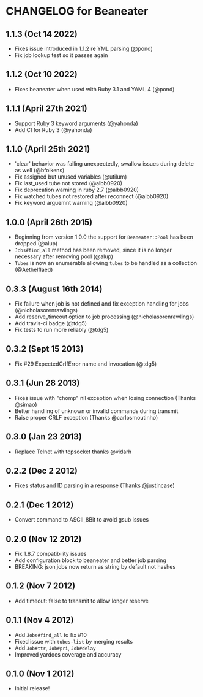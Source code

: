 # CHANGELOG for Beaneater

## 1.1.3 (Oct 14 2022)

* Fixes issue introduced in 1.1.2 re YML parsing (@pond)
* Fix job lookup test so it passes again

## 1.1.2 (Oct 10 2022)

* Fixes beaneater when used with Ruby 3.1 and YAML 4 (@pond)

## 1.1.1 (April 27th 2021)

* Support Ruby 3 keyword arguments (@yahonda)
* Add CI for Ruby 3 (@yahonda)

## 1.1.0 (April 25th 2021)

* 'clear' behavior was failing unexpectedly, swallow issues during delete as well (@bfolkens)
* Fix assigned but unused variables (@utilum)
* Fix last_used tube not stored (@albb0920)
* Fix deprecation warning in ruby 2.7 (@albb0920)
* Fix watched tubes not restored after reconnect (@albb0920)
* Fix keyword arguemnt warning (@albb0920)

## 1.0.0 (April 26th 2015)

* Beginning from version 1.0.0 the support for `Beaneater::Pool` has been dropped (@alup)
* `Jobs#find_all` method has been removed, since it is no longer necessary after removing pool (@alup)
* `Tubes` is now an enumerable allowing `tubes` to be handled as a collection (@Aethelflaed)

## 0.3.3 (August 16th 2014)

* Fix failure when job is not defined and fix exception handling for jobs (@nicholasorenrawlings)
* Add reserve_timeout option to job processing (@nicholasorenrawlings)
* Add travis-ci badge (@tdg5)
* Fix tests to run more reliably (@tdg5)

## 0.3.2 (Sept 15 2013)

* Fix #29 ExpectedCrlfError name and invocation (@tdg5)

## 0.3.1 (Jun 28 2013)

* Fixes issue with "chomp" nil exception when losing connection (Thanks @simao)
* Better handling of unknown or invalid commands during transmit
* Raise proper CRLF exception (Thanks @carlosmoutinho)

## 0.3.0 (Jan 23 2013)

* Replace Telnet with tcpsocket thanks @vidarh

## 0.2.2 (Dec 2 2012)

* Fixes status and ID parsing in a response (Thanks @justincase)

## 0.2.1 (Dec 1 2012)

* Convert command to ASCII_8Bit to avoid gsub issues

## 0.2.0 (Nov 12 2012)
* Fix 1.8.7 compatibility issues
* Add configuration block to beaneater and better job parsing
* BREAKING: json jobs now return as string by default not hashes

## 0.1.2 (Nov 7 2012)

* Add timeout: false to transmit to allow longer reserve

## 0.1.1 (Nov 4 2012)

* Add `Jobs#find_all` to fix #10
* Fixed issue with `tubes-list` by merging results
* Add `Job#ttr`, `Job#pri`, `Job#delay`
* Improved yardocs coverage and accuracy

## 0.1.0 (Nov 1 2012)

* Initial release!
